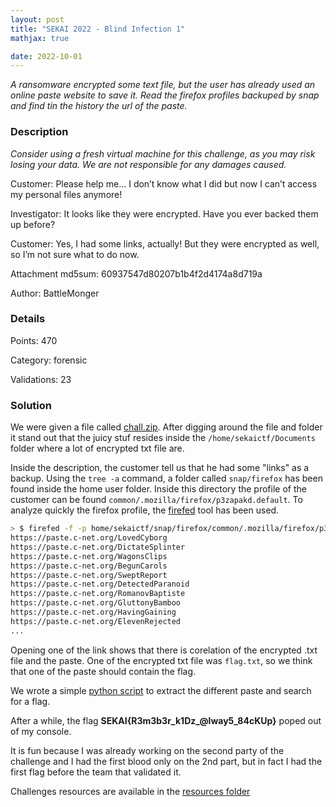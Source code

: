 ```yaml
---
layout: post
title: "SEKAI 2022 - Blind Infection 1"
mathjax: true

date: 2022-10-01
---
```


*A ransomware encrypted some text file, but the user has already used an online paste website to save it. Read the firefox profiles backuped by snap and find tin the history the url of the paste.*

<!--more-->

### Description

*Consider using a fresh virtual machine for this challenge, as you may risk losing your data. We are not responsible for any damages caused.*

Customer: Please help me... I don’t know what I did but now I can’t access my personal files anymore!

Investigator: It looks like they were encrypted. Have you ever backed them up before?

Customer: Yes, I had some links, actually! But they were encrypted as well, so I’m not sure what to do now.

Attachment md5sum: 60937547d80207b1b4f2d4174a8d719a

Author: BattleMonger

### Details

Points:      470

Category:    forensic

Validations: 23

### Solution

We were given a file called [chall.zip](/resources/2022/sekai/blind_infection_1/chall.zip).
After digging around the file and folder it stand out that the juicy stuf  resides inside the `/home/sekaictf/Documents` folder where a lot of encrypted txt file are.

Inside the description, the customer tell us that he had some "links" as a backup.
Using the `tree -a` command, a folder called `snap/firefox` has been found inside the home user folder.
Inside this directory the profile of the customer can be found `common/.mozilla/firefox/p3zapakd.default`. To analyze quickly the firefox profile, the [firefed](https://github.com/numirias/firefed) tool has been used.

```bash
> $ firefed -f -p home/sekaictf/snap/firefox/common/.mozilla/firefox/p3zapakd.default/ history | grep -i paste
https://paste.c-net.org/LovedCyborg
https://paste.c-net.org/DictateSplinter
https://paste.c-net.org/WagonsClips
https://paste.c-net.org/BegunCarols
https://paste.c-net.org/SweptReport
https://paste.c-net.org/DetectedParanoid
https://paste.c-net.org/RomanovBaptiste
https://paste.c-net.org/GluttonyBamboo
https://paste.c-net.org/HavingGaining
https://paste.c-net.org/ElevenRejected
...
```

Opening one of the link shows that there is corelation of the encrypted .txt file and the paste. One of the encrypted txt file was `flag.txt`, so we think that one of the paste should contain the flag.

We wrote a simple [python script](/resources/2022/sekai/blind_infection_1/find_paste.py) to extract the different paste and search for a flag.

After a while, the flag **SEKAI{R3m3b3r_k1Dz_@lway5_84cKUp}** poped out of my console.

It is fun because I was already working on the second party of the challenge and I had the first blood only on the 2nd part, but in fact I had the first flag before the team that validated it.


Challenges resources are available in the [resources
folder](https://github.com/duksctf/duksctf.github.io/tree/master/resources/2022/sekai/blind_infection_1)

